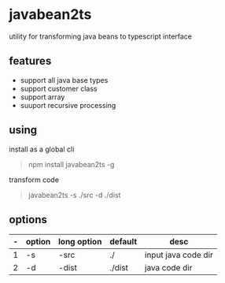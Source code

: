 # javabean2ts

utility for transforming java beans to typescript interface

## features
- support all java base types
- support customer class
- support array
- suuport recursive processing

## using

install as a global cli
>npm install javabean2ts -g

transform code
> javabean2ts -s ./src -d ./dist


## options
|-|option|long option| default | desc|
|-|-|-|-|-|
|1|-s|-src|./|input java code dir|
|2|-d|-dist|./dist|java code dir|
